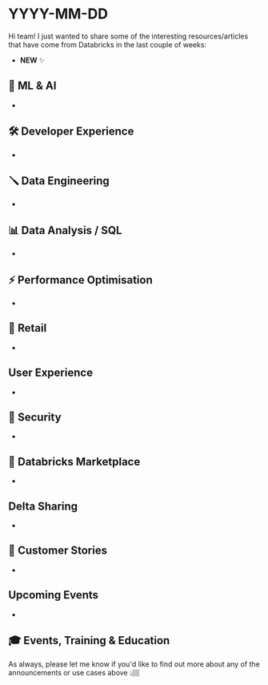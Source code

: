 # YYYY-MM-DD

Hi team! I just wanted to share some of the interesting resources/articles that have come from Databricks in the last couple of weeks:

- **NEW** ✨

## 🧠 ML & AI

- []()

## 🛠️ Developer Experience

- []()

## 🪛 Data Engineering

- []()

## 📊 Data Analysis / SQL

- []()

## ⚡️ Performance Optimisation

- []()

## 🛒 Retail

- []()

## User Experience

- []()

## 🔐 Security

- []()

## 🏪 Databricks Marketplace

- []()

## Delta Sharing

- []()

## 🥂 Customer Stories

- []()

## Upcoming Events

- []()

## 🎓 Events, Training & Education

As always, please let me know if you'd like to find out more about any of the announcements or use cases above 👆🏽
